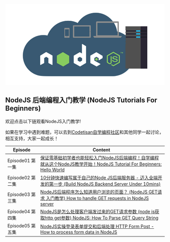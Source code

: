 ![nodejs](nodejs.jpg)

## NodeJS 后端编程入门教学 (NodeJS Tutorials For Beginners)

欢迎点击以下链观看NodeJS入门教学! 

如果在学习中遇到难题，可以去到[Codetisan自学编程社区](https://bit.ly/2AHylzN)和其他同学一起讨论，相互支持，大家一起成长！


| Episode | Content |
| ------ | ------ |
| Episode01 第一集 | [保证零基础初学者也能轻松入门NodeJS后端编程！自学编程就从这个NodeJS教学开始！NodeJS Tutorial For Beginners: Hello World](https://youtu.be/PQoK7r4MJoQ) |
| Episode02 第二集 | [10分钟快速编写属于自己的Node JS后端服务器 - 迈入全端开发的第一步 (Build NodeJS Backend Server Under 10mins)](https://youtu.be/zHB1dn8FU44) |
| Episode03 第三集 | [NodeJS后端程序怎么知道用户浏览的页面？ (NodeJS GET请求 入门教学) How to handle GET requests in NodeJS server](https://youtu.be/gOPS_1jgaR4)
| Episode04 第四集 | [NodeJS是怎么处理客户端发过来的GET请求参数 (node js获取http get参数)  NodeJS: How To Parse GET Query String](https://youtu.be/7e1wQDBxxek)
| Episode05 第五集 | [NodeJS实操登录表单提交和后端处理 HTTP Form Post - How to process form data in NodeJS](https://youtu.be/MQD8lSf439g)

